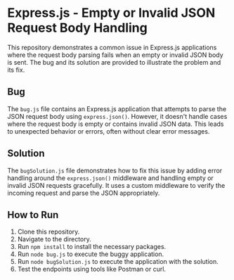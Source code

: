 # Express.js - Empty or Invalid JSON Request Body Handling

This repository demonstrates a common issue in Express.js applications where the request body parsing fails when an empty or invalid JSON body is sent. The bug and its solution are provided to illustrate the problem and its fix.

## Bug

The `bug.js` file contains an Express.js application that attempts to parse the JSON request body using `express.json()`. However, it doesn't handle cases where the request body is empty or contains invalid JSON data. This leads to unexpected behavior or errors, often without clear error messages.

## Solution

The `bugSolution.js` file demonstrates how to fix this issue by adding error handling around the `express.json()` middleware and handling empty or invalid JSON requests gracefully. It uses a custom middleware to verify the incoming request and parse the JSON appropriately.

## How to Run

1. Clone this repository.
2. Navigate to the directory.
3. Run `npm install` to install the necessary packages.
4. Run `node bug.js` to execute the buggy application.
5. Run `node bugSolution.js` to execute the application with the solution.
6. Test the endpoints using tools like Postman or curl.